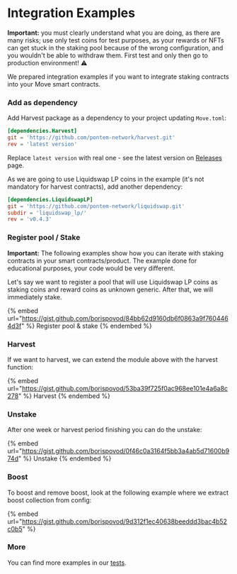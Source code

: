# Integration Examples

**Important:** you must clearly understand what you are doing, as there are many risks; use only test coins for test purposes, as your rewards or NFTs can get stuck in the staking pool because of the wrong configuration, and you wouldn't be able to withdraw them. First test and only then go to production environment! :warning:

We prepared integration examples if you want to integrate staking contracts into your Move smart contracts.

### Add as dependency

Add Harvest package as a dependency to your project updating `Move.toml`:

```toml
[dependencies.Harvest]
git = 'https://github.com/pontem-network/harvest.git'
rev = 'latest version'
```

Replace `latest version` with real one - see the latest version on [Releases](https://github.com/pontem-network/harvest/releases) page.

As we are going to use Liquidswap LP coins in the example (it's not mandatory for harvest contracts), add another dependency:

```toml
[dependencies.LiquidswapLP]
git = 'https://github.com/pontem-network/liquidswap.git'
subdir = 'liquidswap_lp/'
rev = 'v0.4.3'
```

### Register pool / Stake

**Important:** The following examples show how you can iterate with staking contracts in your smart contracts/product. The example done for educational purposes, your code would be very different.&#x20;

Let's say we want to register a pool that will use Liquidswap LP coins as staking coins and reward coins as unknown generic. After that, we will immediately stake.

{% embed url="https://gist.github.com/borispovod/84bb62d9160db6f0863a9f7604464d3f" %}
Register pool & stake
{% endembed %}

### Harvest

If we want to harvest, we can extend the module above with the harvest function:

{% embed url="https://gist.github.com/borispovod/53ba39f725f0ac968ee101e4a6a8c278" %}
Harvest
{% endembed %}

### Unstake

After one week or harvest period finishing you can do the unstake:

{% embed url="https://gist.github.com/borispovod/0f46c0a3164f5bb3a4ab5d71600b974d" %}
Unstake
{% endembed %}

### Boost

To boost and remove boost, look at the following example where we extract boost collection from config:

{% embed url="https://gist.github.com/borispovod/9d312f1ec40638beeddd3bac4b52c0b5" %}

### More

You can find more examples in our [tests](https://github.com/pontem-network/harvest/tree/main/tests).

